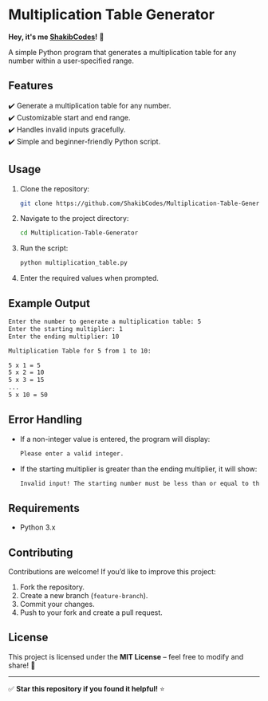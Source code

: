 # Multiplication Table Generator

**Hey, it's me [ShakibCodes](https://github.com/ShakibCodes)!** 👋  

A simple Python program that generates a multiplication table for any number within a user-specified range.

## Features
✔️ Generate a multiplication table for any number.  
✔️ Customizable start and end range.  
✔️ Handles invalid inputs gracefully.  
✔️ Simple and beginner-friendly Python script.

## Usage
1. Clone the repository:
   ```sh
   git clone https://github.com/ShakibCodes/Multiplication-Table-Generator.git
   ```
2. Navigate to the project directory:
   ```sh
   cd Multiplication-Table-Generator
   ```
3. Run the script:
   ```sh
   python multiplication_table.py
   ```
4. Enter the required values when prompted.

## Example Output
```sh
Enter the number to generate a multiplication table: 5
Enter the starting multiplier: 1
Enter the ending multiplier: 10

Multiplication Table for 5 from 1 to 10:

5 x 1 = 5
5 x 2 = 10
5 x 3 = 15
...
5 x 10 = 50
```

## Error Handling
- If a non-integer value is entered, the program will display:
  ```sh
  Please enter a valid integer.
  ```
- If the starting multiplier is greater than the ending multiplier, it will show:
  ```sh
  Invalid input! The starting number must be less than or equal to the ending number.
  ```

## Requirements
- Python 3.x

## Contributing
Contributions are welcome! If you’d like to improve this project:
1. Fork the repository.
2. Create a new branch (`feature-branch`).
3. Commit your changes.
4. Push to your fork and create a pull request.

## License
This project is licensed under the **MIT License** – feel free to modify and share! 🎉

---
✅ **Star this repository if you found it helpful!** ⭐

